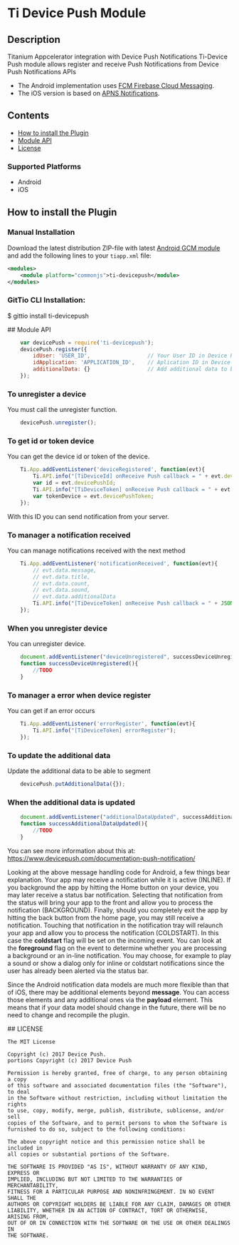# Ti Device Push Module 

## Description

Titanium Appcelerator integration with Device Push Notifications
Ti-Device Push module allows register and receive Push Notifications from Device Push Notifications APIs

* The Android implementation uses [FCM Firebase Cloud Messaging](http://firebase.google.com/).
* The iOS version is based on [APNS Notifications](https://developer.apple.com/notifications/).

## Contents

- [How to install the Plugin](#install_plugin)
- [Module API](#module_api)
- [License](#license)

### Supported Platforms

- Android
- iOS

## <a name="install_plugin"></a>How to install the Plugin

### Manual Installation

Download the latest distribution ZIP-file with latest [Android GCM module](https://github.com/morinel/gcmpush) and add the following lines to your `tiapp.xml` file:
```xml
<modules>
    <module platform="commonjs">ti-devicepush</module>
</modules>
```

### GitTio CLI Installation:

$ gittio install ti-devicepush

##<a name="module_api"></a> Module API
```js
    var devicePush = require('ti-devicepush');
    devicePush.register({
        idUser: 'USER_ID',    				// Your User ID in Device Push
        idApplication: 'APPLICATION_ID',	// Aplication ID in Device Push
        additionalData: {} 					// Add additional data to be able to segment
	});
```

### To unregister a device
You must call the unregister function.
```js
    devicePush.unregister();
```

### To get id or token device
You can get the device id or token of the device.
```js
	Ti.App.addEventListener('deviceRegistered', function(evt){
		Ti.API.info("[TiDeviceId] onReceive Push callback = " + evt.devicePushId);
        var id = evt.devicePushId;
		Ti.API.info("[TiDeviceToken] onReceive Push callback = " + evt.devicePushToken);
        var tokenDevice = evt.devicePushToken;
	});
```
With this ID you can send notification from your server.

### To manager a notification received
You can manage notifications received with the next method
```js
	Ti.App.addEventListener('notificationReceived', function(evt){
		// evt.data.message, 
        // evt.data.title, 
        // evt.data.count, 
        // evt.data.sound, 
        // evt.data.additionalData
		Ti.API.info("[TiDeviceToken] onReceive Push callback = " + JSON.stringify(evt.data));
	});
```

### When you unregister device
You can unregister device.
```js
    document.addEventListener("deviceUnregistered", successDeviceUnregistered, false);
    function successDeviceUnregistered(){
        //TODO
    }
```

### To manager a error when device register
You can get if an error occurs
```js
	Ti.App.addEventListener('errorRegister', function(evt){
		Ti.API.info("[TiDeviceToken] errorRegister");
	});
```

### To update the additional data
Update the additional data to be able to segment
```js
	devicePush.putAdditionalData({});
```

### When the additional data is updated
```js
    document.addEventListener("additionalDataUpdated", successAdditionalDataUpdated, false);
    function successAdditionalDataUpdated(){
        //TODO
    }
```

You can see more information about this at: https://www.devicepush.com/documentation-push-notification/

Looking at the above message handling code for Android, a few things bear explanation. Your app may receive a notification while it is active (INLINE). If you background the app by hitting the Home button on your device, you may later receive a status bar notification. Selecting that notification from the status will bring your app to the front and allow you to process the notification (BACKGROUND). Finally, should you completely exit the app by hitting the back button from the home page, you may still receive a notification. Touching that notification in the notification tray will relaunch your app and allow you to process the notification (COLDSTART). In this case the **coldstart** flag will be set on the incoming event. You can look at the **foreground** flag on the event to determine whether you are processing a background or an in-line notification. You may choose, for example to play a sound or show a dialog only for inline or coldstart notifications since the user has already been alerted via the status bar.

Since the Android notification data models are much more flexible than that of iOS, there may be additional elements beyond **message**. You can access those elements and any additional ones via the **payload** element. This means that if your data model should change in the future, there will be no need to change and recompile the plugin.

##<a name="license"></a> LICENSE

	The MIT License

	Copyright (c) 2017 Device Push.
	portions Copyright (c) 2017 Device Push

	Permission is hereby granted, free of charge, to any person obtaining a copy
	of this software and associated documentation files (the "Software"), to deal
	in the Software without restriction, including without limitation the rights
	to use, copy, modify, merge, publish, distribute, sublicense, and/or sell
	copies of the Software, and to permit persons to whom the Software is
	furnished to do so, subject to the following conditions:

	The above copyright notice and this permission notice shall be included in
	all copies or substantial portions of the Software.

	THE SOFTWARE IS PROVIDED "AS IS", WITHOUT WARRANTY OF ANY KIND, EXPRESS OR
	IMPLIED, INCLUDING BUT NOT LIMITED TO THE WARRANTIES OF MERCHANTABILITY,
	FITNESS FOR A PARTICULAR PURPOSE AND NONINFRINGEMENT. IN NO EVENT SHALL THE
	AUTHORS OR COPYRIGHT HOLDERS BE LIABLE FOR ANY CLAIM, DAMAGES OR OTHER
	LIABILITY, WHETHER IN AN ACTION OF CONTRACT, TORT OR OTHERWISE, ARISING FROM,
	OUT OF OR IN CONNECTION WITH THE SOFTWARE OR THE USE OR OTHER DEALINGS IN
	THE SOFTWARE.